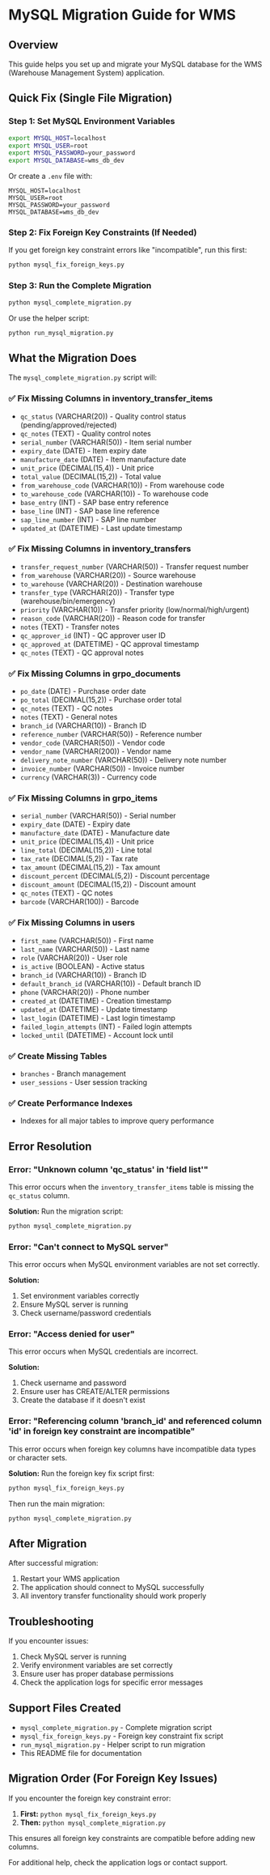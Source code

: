 # MySQL Migration Guide for WMS

## Overview
This guide helps you set up and migrate your MySQL database for the WMS (Warehouse Management System) application.

## Quick Fix (Single File Migration)

### Step 1: Set MySQL Environment Variables
```bash
export MYSQL_HOST=localhost
export MYSQL_USER=root
export MYSQL_PASSWORD=your_password
export MYSQL_DATABASE=wms_db_dev
```

Or create a `.env` file with:
```
MYSQL_HOST=localhost
MYSQL_USER=root
MYSQL_PASSWORD=your_password
MYSQL_DATABASE=wms_db_dev
```

### Step 2: Fix Foreign Key Constraints (If Needed)
If you get foreign key constraint errors like "incompatible", run this first:
```bash
python mysql_fix_foreign_keys.py
```

### Step 3: Run the Complete Migration
```bash
python mysql_complete_migration.py
```

Or use the helper script:
```bash
python run_mysql_migration.py
```

## What the Migration Does

The `mysql_complete_migration.py` script will:

### ✅ Fix Missing Columns in inventory_transfer_items
- `qc_status` (VARCHAR(20)) - Quality control status (pending/approved/rejected)
- `qc_notes` (TEXT) - Quality control notes
- `serial_number` (VARCHAR(50)) - Item serial number
- `expiry_date` (DATE) - Item expiry date
- `manufacture_date` (DATE) - Item manufacture date
- `unit_price` (DECIMAL(15,4)) - Unit price
- `total_value` (DECIMAL(15,2)) - Total value
- `from_warehouse_code` (VARCHAR(10)) - From warehouse code
- `to_warehouse_code` (VARCHAR(10)) - To warehouse code
- `base_entry` (INT) - SAP base entry reference
- `base_line` (INT) - SAP base line reference
- `sap_line_number` (INT) - SAP line number
- `updated_at` (DATETIME) - Last update timestamp

### ✅ Fix Missing Columns in inventory_transfers
- `transfer_request_number` (VARCHAR(50)) - Transfer request number
- `from_warehouse` (VARCHAR(20)) - Source warehouse
- `to_warehouse` (VARCHAR(20)) - Destination warehouse
- `transfer_type` (VARCHAR(20)) - Transfer type (warehouse/bin/emergency)
- `priority` (VARCHAR(10)) - Transfer priority (low/normal/high/urgent)
- `reason_code` (VARCHAR(20)) - Reason code for transfer
- `notes` (TEXT) - Transfer notes
- `qc_approver_id` (INT) - QC approver user ID
- `qc_approved_at` (DATETIME) - QC approval timestamp
- `qc_notes` (TEXT) - QC approval notes

### ✅ Fix Missing Columns in grpo_documents
- `po_date` (DATE) - Purchase order date
- `po_total` (DECIMAL(15,2)) - Purchase order total
- `qc_notes` (TEXT) - QC notes
- `notes` (TEXT) - General notes
- `branch_id` (VARCHAR(10)) - Branch ID
- `reference_number` (VARCHAR(50)) - Reference number
- `vendor_code` (VARCHAR(50)) - Vendor code
- `vendor_name` (VARCHAR(200)) - Vendor name
- `delivery_note_number` (VARCHAR(50)) - Delivery note number
- `invoice_number` (VARCHAR(50)) - Invoice number
- `currency` (VARCHAR(3)) - Currency code

### ✅ Fix Missing Columns in grpo_items
- `serial_number` (VARCHAR(50)) - Serial number
- `expiry_date` (DATE) - Expiry date
- `manufacture_date` (DATE) - Manufacture date
- `unit_price` (DECIMAL(15,4)) - Unit price
- `line_total` (DECIMAL(15,2)) - Line total
- `tax_rate` (DECIMAL(5,2)) - Tax rate
- `tax_amount` (DECIMAL(15,2)) - Tax amount
- `discount_percent` (DECIMAL(5,2)) - Discount percentage
- `discount_amount` (DECIMAL(15,2)) - Discount amount
- `qc_notes` (TEXT) - QC notes
- `barcode` (VARCHAR(100)) - Barcode

### ✅ Fix Missing Columns in users
- `first_name` (VARCHAR(50)) - First name
- `last_name` (VARCHAR(50)) - Last name
- `role` (VARCHAR(20)) - User role
- `is_active` (BOOLEAN) - Active status
- `branch_id` (VARCHAR(10)) - Branch ID
- `default_branch_id` (VARCHAR(10)) - Default branch ID
- `phone` (VARCHAR(20)) - Phone number
- `created_at` (DATETIME) - Creation timestamp
- `updated_at` (DATETIME) - Update timestamp
- `last_login` (DATETIME) - Last login timestamp
- `failed_login_attempts` (INT) - Failed login attempts
- `locked_until` (DATETIME) - Account lock until

### ✅ Create Missing Tables
- `branches` - Branch management
- `user_sessions` - User session tracking

### ✅ Create Performance Indexes
- Indexes for all major tables to improve query performance

## Error Resolution

### Error: "Unknown column 'qc_status' in 'field list'"
This error occurs when the `inventory_transfer_items` table is missing the `qc_status` column.

**Solution:** Run the migration script:
```bash
python mysql_complete_migration.py
```

### Error: "Can't connect to MySQL server"
This error occurs when MySQL environment variables are not set correctly.

**Solution:** 
1. Set environment variables correctly
2. Ensure MySQL server is running
3. Check username/password credentials

### Error: "Access denied for user"
This error occurs when MySQL credentials are incorrect.

**Solution:** 
1. Check username and password
2. Ensure user has CREATE/ALTER permissions
3. Create the database if it doesn't exist

### Error: "Referencing column 'branch_id' and referenced column 'id' in foreign key constraint are incompatible"
This error occurs when foreign key columns have incompatible data types or character sets.

**Solution:** Run the foreign key fix script first:
```bash
python mysql_fix_foreign_keys.py
```
Then run the main migration:
```bash
python mysql_complete_migration.py
```

## After Migration

After successful migration:
1. Restart your WMS application
2. The application should connect to MySQL successfully
3. All inventory transfer functionality should work properly

## Troubleshooting

If you encounter issues:
1. Check MySQL server is running
2. Verify environment variables are set correctly
3. Ensure user has proper database permissions
4. Check the application logs for specific error messages

## Support Files Created

- `mysql_complete_migration.py` - Complete migration script
- `mysql_fix_foreign_keys.py` - Foreign key constraint fix script
- `run_mysql_migration.py` - Helper script to run migration  
- This README file for documentation

## Migration Order (For Foreign Key Issues)

If you encounter the foreign key constraint error:

1. **First:** `python mysql_fix_foreign_keys.py`
2. **Then:** `python mysql_complete_migration.py`

This ensures all foreign key constraints are compatible before adding new columns.

For additional help, check the application logs or contact support.